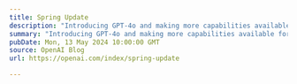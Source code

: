 ```yaml
---
title: Spring Update
description: "Introducing GPT-4o and making more capabilities available for free in ChatGPT."
summary: "Introducing GPT-4o and making more capabilities available for free in ChatGPT."
pubDate: Mon, 13 May 2024 10:00:00 GMT
source: OpenAI Blog
url: https://openai.com/index/spring-update

---
```



